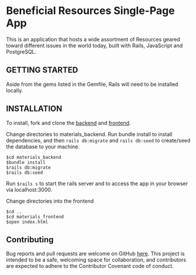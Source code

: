 # Beneficial Resources Single-Page App

This is an application that hosts a wide assortment of Resources geared toward different issues in the world today, built with Rails, JavaScript and PostgreSQL.

## GETTING STARTED

Aside from the gems listed in the Gemfile, Rails will need to be installed locally.

## INSTALLATION

To install, fork and clone the [backend](https://github.com/melchr/materials_backend) and [frontend](https://github.com/melchr/materials_frontend).

Change directories to materials_backend. Run bundle install to install dependencies, and then `rails db:migrate` and `rails db:seed` to create/seed the database to your machine.

```
$cd materials_backend
$bundle install
$rails db:migrate
$rails db:seed
```

Run `$rails s` to start the rails server and to access the app in your browser via localhost:3000.

Change directories into the frontend

```
$cd ..
$cd materials_frontend
$open index.html
```

## Contributing

Bug reports and pull requests are welcome on GitHub [here](https://github.com/melchr/materials_frontend). This project is intended to be a safe, welcoming space for collaboration, and contributors are expected to adhere to the Contributor Covenant code of conduct.